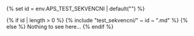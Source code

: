 {% set id = env.APS_TEST_SEKVENCNI | default("") %}

{% if id | length > 0 %}
{% include "test_sekvencni/" ~ id ~ ".md" %}
{% else %}
Nothing to see here...
{% endif %}

